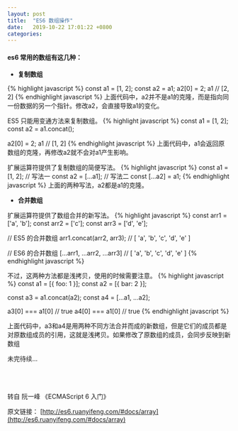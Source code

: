 ```yaml
---
layout: post
title:  "ES6 数组操作"
date:   2019-10-22 17:01:22 +0800
categories:
---
```

#### es6 常用的数组有这几种：
* **复制数组**

{% highlight javascript %}
const a1 = [1, 2];
const a2 = a1;
a2[0] = 2;
a1 // [2, 2]
{% endhighlight javascript %}
上面代码中，a2并不是a1的克隆，而是指向同一份数据的另一个指针。修改a2，会直接导致a1的变化。

ES5 只能用变通方法来复制数组。
{% highlight javascript %}
const a1 = [1, 2];
const a2 = a1.concat();

a2[0] = 2;
a1 // [1, 2]
{% endhighlight javascript %}
上面代码中，a1会返回原数组的克隆，再修改a2就不会对a1产生影响。

扩展运算符提供了复制数组的简便写法。
{% highlight javascript %}
const a1 = [1, 2];
// 写法一
const a2 = [...a1];
// 写法二
const [...a2] = a1;
{% endhighlight javascript %}
上面的两种写法，a2都是a1的克隆。

* **合并数组**

扩展运算符提供了数组合并的新写法。
{% highlight javascript %}
const arr1 = ['a', 'b'];
const arr2 = ['c'];
const arr3 = ['d', 'e'];

// ES5 的合并数组
arr1.concat(arr2, arr3);
// [ 'a', 'b', 'c', 'd', 'e' ]

// ES6 的合并数组
[...arr1, ...arr2, ...arr3]
// [ 'a', 'b', 'c', 'd', 'e' ]
{% endhighlight javascript %}

不过，这两种方法都是浅拷贝，使用的时候需要注意。
{% highlight javascript %}
const a1 = [{ foo: 1 }];
const a2 = [{ bar: 2 }];

const a3 = a1.concat(a2);
const a4 = [...a1, ...a2];

a3[0] === a1[0] // true
a4[0] === a1[0] // true
{% endhighlight javascript %}

上面代码中，a3和a4是用两种不同方法合并而成的新数组，但是它们的成员都是对原数组成员的引用，这就是浅拷贝。如果修改了原数组的成员，会同步反映到新数组

未完待续...



<br>
<br>
<br>
转自 阮一峰 《ECMAScript 6 入门》

原文链接： [http://es6.ruanyifeng.com/#docs/array](http://es6.ruanyifeng.com/#docs/array)
